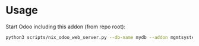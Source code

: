 # Usage

Start Odoo including this addon (from repo root):

```bash
python3 scripts/nix_odoo_web_server.py --db-name mydb --addon mgmtsystem_action
```
